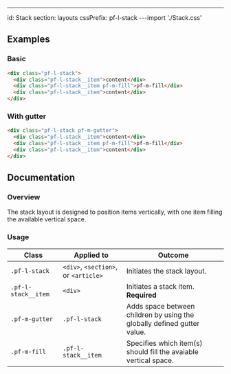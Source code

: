 ---
id: Stack
section: layouts
cssPrefix: pf-l-stack
---import './Stack.css'

## Examples

### Basic

```html
<div class="pf-l-stack">
  <div class="pf-l-stack__item">content</div>
  <div class="pf-l-stack__item pf-m-fill">pf-m-fill</div>
  <div class="pf-l-stack__item">content</div>
</div>

```

### With gutter

```html
<div class="pf-l-stack pf-m-gutter">
  <div class="pf-l-stack__item">content</div>
  <div class="pf-l-stack__item pf-m-fill">pf-m-fill</div>
  <div class="pf-l-stack__item">content</div>
</div>

```

## Documentation

### Overview

The stack layout is designed to position items vertically, with one item filling the available vertical space.

### Usage

| Class | Applied to | Outcome |
| -- | -- | -- |
| `.pf-l-stack` | `<div>`, `<section>`, or `<article>` | Initiates the stack layout. |
| `.pf-l-stack__item` | `<div>` | Initiates a stack item. **Required**  |
| `.pf-m-gutter` | `.pf-l-stack` | Adds space between children by using the globally defined gutter value. |
| `.pf-m-fill` | `.pf-l-stack__item` | Specifies which item(s) should fill the avaiable vertical space. |
